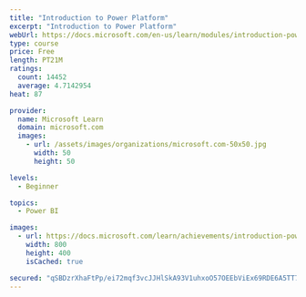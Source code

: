 ```yaml
---
title: "Introduction to Power Platform"
excerpt: "Introduction to Power Platform"
webUrl: https://docs.microsoft.com/en-us/learn/modules/introduction-power-platform/
type: course
price: Free
length: PT21M
ratings:
  count: 14452
  average: 4.7142954
heat: 87

provider:
  name: Microsoft Learn
  domain: microsoft.com
  images:
    - url: /assets/images/organizations/microsoft.com-50x50.jpg
      width: 50
      height: 50

levels:
  - Beginner

topics:
  - Power BI

images:
  - url: https://docs.microsoft.com/learn/achievements/introduction-power-platform-social.png
    width: 800
    height: 400
    isCached: true

secured: "qSBDzrXhaFtPp/ei72mqf3vcJJHlSkA93V1uhxoO57OEEbViEx69RDE6A5TT7geam58jCxSlOnX7808dd9b+manEALTWlNdVxd2UJ0NYgCWPqBApfcuvZii9dYKfqpQq3+C6fkP7GfIi/7uoE0bNpNd8pY63Z0oUGaNIA7+a4h9CI9LipI5RhelQr7296Vs/bArroWsLl0Wy5SmLxyP0t+wfe0MhbdyR0JubQBwtXQPObjqhprk/iQrfhljSuhzw9oTEgEKBR8pOesCUEqEoNIeVDmyzdxW5cnX4d7z9yJQJimmn2XHqVnkj2uRqjqiHECPw8I4hln0/rTFrXLtRiJmRvp3uq5/AZm/y1UxByWn+TZYX+nKzh916gkKKDHk/PDVciE4tAawF2vTHTmUY/n0LJ6tAwgS2IkLmBvY8AdzKX4ZNpiCm+fja35QQ8HTs;7PPrHtjZzDyL88jCyylZVA=="
---
```


